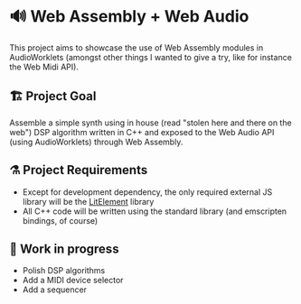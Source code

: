 # :loud_sound: Web Assembly + Web Audio

This project aims to showcase the use of Web Assembly modules in AudioWorklets (amongst other things I wanted to give a try, like for instance the Web Midi API).

## :building_construction: Project Goal

Assemble a simple synth using in house (read "stolen here and there on the web") DSP algorithm written in C++ and exposed to the Web Audio API (using AudioWorklets) through Web Assembly.

## :alembic: Project Requirements

- Except for development dependency, the only required external JS library will be the [LitElement](https://lit-element.polymer-project.org/) library
- All C++ code will be written using the standard library (and emscripten bindings, of course)

## :construction: Work in progress

- Polish DSP algorithms
- Add a MIDI device selector
- Add a sequencer
